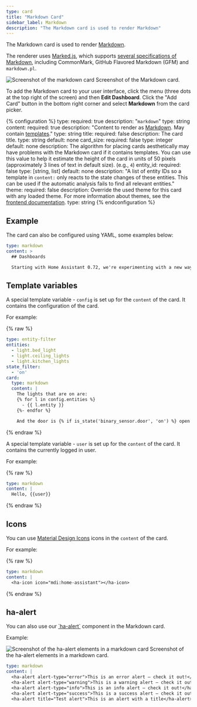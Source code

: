 ```yaml
---
type: card
title: "Markdown Card"
sidebar_label: Markdown
description: "The Markdown card is used to render Markdown"
---
```


The Markdown card is used to render [Markdown](https://commonmark.org/help/).

The renderer uses [Marked.js](https://marked.js.org), which supports [several specifications of Markdown](https://marked.js.org/#specifications), including CommonMark, GitHub Flavored Markdown (GFM) and `markdown.pl`.

<p class='img'>
<img src='/images/dashboards/markdown.png' alt='Screenshot of the markdown card'>
Screenshot of the Markdown card.
</p>

To add the Markdown card to your user interface, click the menu (three dots at the top right of the screen) and then **Edit Dashboard**. Click the "Add Card" button in the bottom right corner and select **Markdown** from the card picker.

{% configuration %}
type:
  required: true
  description: "`markdown`"
  type: string
content:
  required: true
  description: "Content to render as [Markdown](https://commonmark.org/help/). May contain [templates](/docs/configuration/templating/)."
  type: string
title:
  required: false
  description: The card title.
  type: string
  default: none
card_size:
  required: false
  type: integer
  default: none
  description: The algorithm for placing cards aesthetically may have problems with the Markdown card if it contains templates. You can use this value to help it estimate the height of the card in units of 50 pixels (approximately 3 lines of text in default size). (e.g., `4`)
entity_id:
  required: false
  type: [string, list]
  default: none
  description: "A list of entity IDs so a template in `content:` only reacts to the state changes of these entities. This can be used if the automatic analysis fails to find all relevant entities."
theme:
  required: false
  description: Override the used theme for this card with any loaded theme. For more information about themes, see the [frontend documentation](/integrations/frontend/).
  type: string
{% endconfiguration %}

## Example

The card can also be configured using YAML, some examples below:

```yaml
type: markdown
content: >
  ## Dashboards

  Starting with Home Assistant 0.72, we're experimenting with a new way of defining your interface.
```

## Template variables

A special template variable - `config` is set up for the `content` of the card. It contains the configuration of the card.

For example:

{% raw %}

```yaml
type: entity-filter
entities:
  - light.bed_light
  - light.ceiling_lights
  - light.kitchen_lights
state_filter:
  - 'on'
card:
  type: markdown
  content: |
    The lights that are on are:
    {% for l in config.entities %}
      - {{ l.entity }}
    {%- endfor %}

    And the door is {% if is_state('binary_sensor.door', 'on') %} open {% else %} closed {% endif %}.
```

{% endraw %}

A special template variable - `user` is set up for the `content` of the card. It contains the currently logged in user.

For example:

{% raw %}

```yaml
type: markdown
content: |
  Hello, {{user}}
```

{% endraw %}

## Icons

You can use [Material Design Icons](https://pictogrammers.com/library/mdi/) icons in the `content` of the card.

For example:

{% raw %}

```yaml
type: markdown
content: |
  <ha-icon icon="mdi:home-assistant"></ha-icon>
```

{% endraw %}


## ha-alert

You can also use our [\`ha-alert\`](https://design.home-assistant.io/#components/ha-alert) component in the Markdown card.

Example:

<p class='img'>
<img src='/images/dashboards/markdown_ha-alert.png' alt='Screenshot of the ha-alert elements in a markdown card'>
Screenshot of the ha-alert elements in a markdown card.
</p>

```yaml
type: markdown
content: |
  <ha-alert alert-type="error">This is an error alert — check it out!</ha-alert>
  <ha-alert alert-type="warning">This is a warning alert — check it out!</ha-alert>
  <ha-alert alert-type="info">This is an info alert — check it out!</ha-alert>
  <ha-alert alert-type="success">This is a success alert — check it out!</ha-alert>
  <ha-alert title="Test alert">This is an alert with a title</ha-alert>
```
